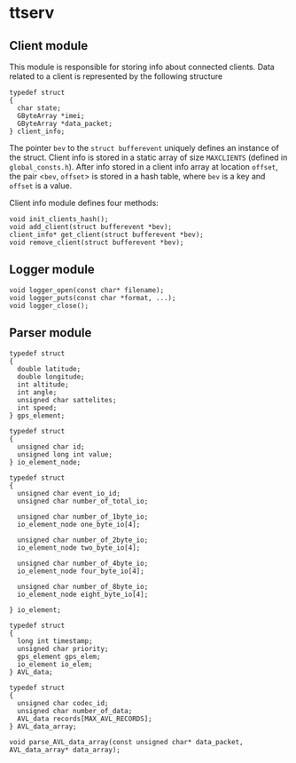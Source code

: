 # ttserv
## Client module
This module is responsible for storing info about connected clients. Data related to a client is represented by the following structure
```
typedef struct
{
  char state;
  GByteArray *imei;
  GByteArray *data_packet;
} client_info;
```
The pointer `bev` to the `struct bufferevent` uniquely defines an instance of the struct. Client info is stored in a static array of size `MAXCLIENTS` (defined in `global_consts.h`). After info stored in a client info array at location `offset`, the pair <`bev`, `offset`> is stored in a hash table, where `bev` is a key and `offset` is a value.

Client info module defines four methods:
```
void init_clients_hash();
void add_client(struct bufferevent *bev);
client_info* get_client(struct bufferevent *bev);
void remove_client(struct bufferevent *bev);   
```

## Logger module
```
void logger_open(const char* filename);
void logger_puts(const char *format, ...);
void logger_close();
```
## Parser module
```
typedef struct
{
  double latitude;
  double longitude;
  int altitude;
  int angle;
  unsigned char sattelites;
  int speed;
} gps_element;

typedef struct
{
  unsigned char id;
  unsigned long int value;
} io_element_node;

typedef struct
{
  unsigned char event_io_id;
  unsigned char number_of_total_io;

  unsigned char number_of_1byte_io;
  io_element_node one_byte_io[4];

  unsigned char number_of_2byte_io;
  io_element_node two_byte_io[4];

  unsigned char number_of_4byte_io;
  io_element_node four_byte_io[4];

  unsigned char number_of_8byte_io;
  io_element_node eight_byte_io[4];

} io_element;

typedef struct
{
  long int timestamp;
  unsigned char priority;
  gps_element gps_elem;
  io_element io_elem;
} AVL_data;

typedef struct
{
  unsigned char codec_id;
  unsigned char number_of_data;
  AVL_data records[MAX_AVL_RECORDS];
} AVL_data_array;
```
`void parse_AVL_data_array(const unsigned char* data_packet, AVL_data_array* data_array);`
